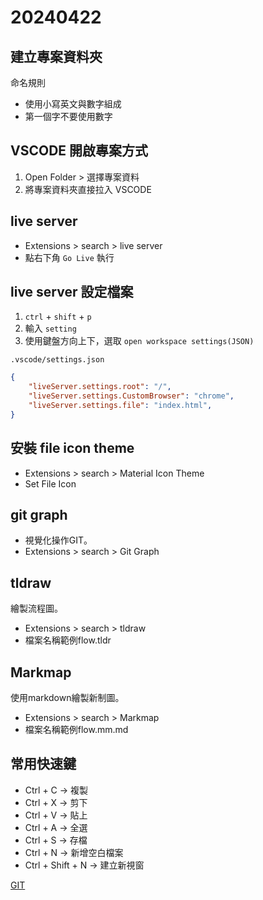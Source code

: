 # 20240422

## 建立專案資料夾

命名規則

- 使用小寫英文與數字組成
- 第一個字不要使用數字

## VSCODE 開啟專案方式

1. Open Folder > 選擇專案資料
2. 將專案資料夾直接拉入 VSCODE

## live server

- Extensions > search > live server
- 點右下角 `Go Live` 執行

## live server 設定檔案

1. `ctrl` + `shift` + `p`
2. 輸入 `setting`
3. 使用鍵盤方向上下，選取 `open workspace settings(JSON)`

`.vscode/settings.json`

```json
{
    "liveServer.settings.root": "/",
    "liveServer.settings.CustomBrowser": "chrome",
    "liveServer.settings.file": "index.html",
}
```

## 安裝 file icon theme

- Extensions > search > Material Icon Theme
- Set File Icon

## git graph
- 視覺化操作GIT。
- Extensions > search > Git Graph

## tldraw
繪製流程圖。
- Extensions > search > tldraw
- 檔案名稱範例flow.tldr

## Markmap
使用markdown繪製新制圖。
- Extensions > search > Markmap
- 檔案名稱範例flow.mm.md

## 常用快速鍵
- Ctrl + C -> 複製
- Ctrl + X -> 剪下
- Ctrl + V -> 貼上
- Ctrl + A -> 全選
- Ctrl + S -> 存檔
- Ctrl + N -> 新增空白檔案
- Ctrl + Shift + N -> 建立新視窗

[GIT](./git_use.md)